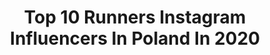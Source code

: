---
title: Top 10 Runners Instagram Influencers In Poland In 2020
description: >-
  Find top runners Instagram influencers in Poland in 2020. Most popular hashtags: #runner #run #mountains #poland.
platform: Instagram
hits: 87
text_top: Analyze the most popular Instagram influencers on inBeat.
text_bottom: Our platform holds 87 Instagram influencers like this in Poland for you to contact.
profiles:
  - username: "bojarmeow"
    fullname: >-
      Karolina Bojar-Stefańska
    bio: >-
      ⚽️ Football referee 🏆 Runner 🎓 Law student ⚖️ Sports & Intellectual Property Law 🇵🇱 Kraków/Warszawa, Poland 📧 marketing@karolinabojar.pl
    location: "Poland"
    followers: 161046
    engagement: 732
    commentsToLikes: 0.009462
    id: ck0vvd9n3om4v0i19z6s4r4s9
    verified: true
    hashtags: "#brunette, #football, #ad, #selfie"
  - username: "berte.bob"
    fullname: >-
      Bob Bertemes
    bio: >-
      Middle distance runner Luxembourg 🇱🇺 1500 : 3:48 3000 : 8:08 5000: 14:29 5k 14:22 10k 30:18 @myvitargo : vitargobob for -10% @jaybirdsport
    location: "Poland"
    followers: 73720
    engagement: 637
    commentsToLikes: 0.009680
    id: ck6u3umguzz8x0j71pf6x4o03
    verified: false
    hashtags: ""
  - username: "klaudiawisniowska"
    fullname: >-
      Klaudia Wiśniowska
    bio: >-
      @telewizja.polotv tv presenter Miss Poland Runner Up 2012 2nd Runner Up Miss Globe 2013 Miss Tourism International Poland 2015 @miss_warszawy producer
    location: "Poland"
    followers: 14151
    engagement: 708
    commentsToLikes: 0.037503
    id: ck6uen9m2rxwn0j710nn0tm0l
    verified: false
    hashtags: "#discovertunisia, #look, #production, #restaurant"
  - username: "from_r_with_love"
    fullname: >-
      Renata
    bio: >-
      🇵🇱 Polish ex Londoner 🇬🇧 living in Dubai 🇦🇪 Business Technology 👩🏼‍💻 Recently returned writer📝 Always returning surfer🏄🏼‍♀️ Runner🏃🏼‍♀️ 43 countries🌎
    location: "Poland"
    followers: 3235
    engagement: 1432
    commentsToLikes: 0.174193
    id: ck6tzwdcec9j30j71qb7fow0p
    verified: false
    hashtags: "#photooftheday, #wekeepmoments, #goralka, #letsgosomewhere"
  - username: "biegam_i_pije"
    fullname: >-
      Marcin Szczurkiewicz
    bio: >-
      Comedy actor, TV host 📺🎭 Runner, sport freak 🏃‍♂️🥇 Travelholic 🗺🗽 Lifelover 🏝🕺 Premium spirits enthusiast 🍸🥂 biegam.i.pije.official@gmail.com 📩
    location: "Poland"
    followers: 21042
    engagement: 506
    commentsToLikes: 0.023922
    id: ck13aawtfphso0i1909irsi9j
    verified: false
    hashtags: "#biegam, #wednesday, #silownia, #weekend"
  - username: "emi.run4fun"
    fullname: >-
      Emilia Kuźmiak
    bio: >-
      Asics FrontRunner🇵🇱 @asicsfrontrunner Olsztyn 🎓M.Eng🌹🌲🌏 Mom of two ❤️ W&B 👶🏻👦🏼 Runner🏃🏻‍♀️01.01.2016 PB 10k 40'20" (11.11.2017 Żagań) 5k 19'30”
    location: "Poland"
    followers: 4965
    engagement: 1478
    commentsToLikes: 0.027160
    id: ckaoqzjovl28h0i78t8ycskc5
    verified: false
    hashtags: "#runner, #runnersworld, #loverunning, #biegacz"
  - username: "marta__kaczmarczyk"
    fullname: >-
      Marta Kaczmarczyk
    bio: >-
      Poland Master of Nursing 4th Runner Up MISS POLAND 2018 👑 Photo\Video Model | Actress | Dancer
    location: "Poland"
    followers: 12138
    engagement: 847
    commentsToLikes: 0.017655
    id: ck15ty363kgxc0i199acf0tyt
    verified: false
    hashtags: "#holiday, #xana, #shape, #poland"
  - username: "more_everyday_susan"
    fullname: >-
      ASICS FrontRunner Poland 🇵🇱
    bio: >-
      S u s a n 🔹️Runner 🔹️Interior Designer 🔹️Warsaw 📍 🔸️5k 20:10 🔸️10k 43:08 🔸️HM 1:36:51 🔸️M 03:58:05
    location: "Poland"
    followers: 8957
    engagement: 517
    commentsToLikes: 0.029593
    id: ck0u8ya5z8jvd0i196pebmj3r
    verified: false
    hashtags: "#girl, #trip, #wakacje, #soundmindsoundbody"
  - username: "mateusz_chajdas"
    fullname: >-
      Mateusz Chajdas
    bio: >-
      💑@wcieniugor Mountain Runner 🇵🇱🏃‍♂️ "W górach jestem lepszą częścią siebie" ⛰🏃‍♂️
    location: "Poland"
    followers: 2134
    engagement: 1718
    commentsToLikes: 0.012192
    id: ck9wfvr3aqpdm0j782xfn7fhy
    verified: false
    hashtags: "#tatramountains, #podhale, #suuntopolska, #run"
  - username: "donaldtusk"
    fullname: >-
      Donald Tusk
    bio: >-
      President of European People’s Party. European, Pole, Kashubian, husband, father, grandfather, runner, still football player and fan of Lechia Gdańsk.
    location: "Poland"
    followers: 210217
    engagement: 1220
    commentsToLikes: 0.020466
    id: ck0w6p9zw9nn30i19u67zqlut
    verified: true
    hashtags: ""
---